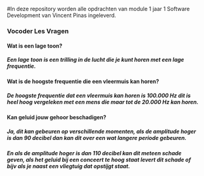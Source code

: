 #In deze repository worden alle opdrachten van module 1 jaar 1 Software Development van Vincent Pinas ingeleverd.


### Vocoder Les Vragen
#### Wat is een lage toon?
##### Een lage toon is een trilling in de lucht die je kunt horen met een lage frequentie.
#### Wat is de hoogste frequentie die een vleermuis kan horen?
##### De hoogste frequentie dat een vleermuis kan horen is ***100.000 Hz*** dit is heel hoog vergeleken met een mens die maar tot de ***20.000 Hz*** kan horen.
#### Kan geluid jouw gehoor beschadigen?
##### Ja, dit kan gebeuren op verschillende momenten, als de amplitude hoger is dan 90 decibel dan kan dit over een wat langere periode gebeuren.
##### En als de amplitude hoger is dan 110 decibel kan dit meteen schade geven, als het geluid bij een conceert te hoog staat levert dit schade of bijv als je naast een vliegtuig dat opstijgt staat.